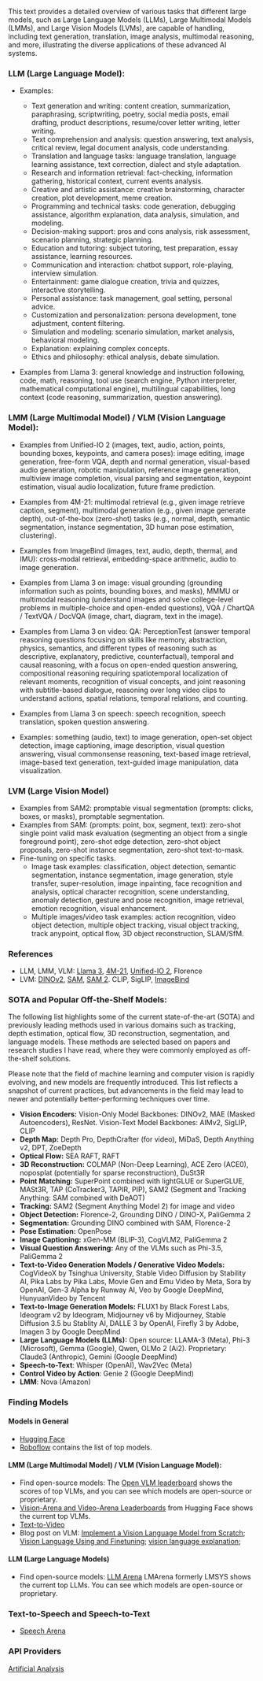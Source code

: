 This text provides a detailed overview of various tasks that different large models, such as Large Language Models (LLMs), Large Multimodal Models (LMMs), and Large Vision Models (LVMs), are capable of handling, including text generation, translation, image analysis, multimodal reasoning, and more, illustrating the diverse applications of these advanced AI systems.

### LLM (Large Language Model): 
- Examples: 
    - Text generation and writing: content creation, summarization, paraphrasing, scriptwriting, poetry, social media posts, email drafting, product descriptions, resume/cover letter writing, letter writing.
    - Text comprehension and analysis: question answering, text analysis, critical review, legal document analysis, code understanding.
    - Translation and language tasks: language translation, language learning assistance, text correction, dialect and style adaptation.
    - Research and information retrieval: fact-checking, information gathering, historical context, current events analysis.
    - Creative and artistic assistance: creative brainstorming, character creation, plot development, meme creation.
    - Programming and technical tasks: code generation, debugging assistance, algorithm explanation, data analysis, simulation, and modeling.
    - Decision-making support: pros and cons analysis, risk assessment, scenario planning, strategic planning.
    - Education and tutoring: subject tutoring, test preparation, essay assistance, learning resources.
    - Communication and interaction: chatbot support, role-playing, interview simulation.
    - Entertainment: game dialogue creation, trivia and quizzes, interactive storytelling.
    - Personal assistance: task management, goal setting, personal advice.
    - Customization and personalization: persona development, tone adjustment, content filtering.
    - Simulation and modeling: scenario simulation, market analysis, behavioral modeling.
    - Explanation: explaining complex concepts.
    - Ethics and philosophy: ethical analysis, debate simulation.

- Examples from Llama 3: general knowledge and instruction following, code, math, reasoning, tool use (search engine, Python interpreter, mathematical computational engine), multilingual capabilities, long context (code reasoning, summarization, question answering).

### LMM (Large Multimodal Model) / VLM (Vision Language Model): 
- Examples from Unified-IO 2 (images, text, audio, action, points, bounding boxes, keypoints, and camera poses): image editing, image generation, free-form VQA, depth and normal generation, visual-based audio generation, robotic manipulation, reference image generation, multiview image completion, visual parsing and segmentation, keypoint estimation, visual audio localization, future frame prediction.

- Examples from 4M-21: multimodal retrieval (e.g., given image retrieve caption, segment), multimodal generation (e.g., given image generate depth), out-of-the-box (zero-shot) tasks (e.g., normal, depth, semantic segmentation, instance segmentation, 3D human pose estimation, clustering). 

- Examples from ImageBind (images, text, audio, depth, thermal, and IMU): cross-modal retrieval, embedding-space arithmetic, audio to image generation.

- Examples from Llama 3 on image: visual grounding (grounding information such as points, bounding boxes, and masks), MMMU or multimodal reasoning (understand images and solve college-level problems in multiple-choice and open-ended questions), VQA / ChartQA / TextVQA / DocVQA (image, chart, diagram, text in the image).
- Examples from Llama 3 on video: QA: PerceptionTest (answer temporal reasoning questions focusing on skills like memory, abstraction, physics, semantics, and different types of reasoning such as descriptive, explanatory, predictive, counterfactual), temporal and causal reasoning, with a focus on open-ended question answering, compositional reasoning requiring spatiotemporal localization of relevant moments, recognition of visual concepts, and joint reasoning with subtitle-based dialogue, reasoning over long video clips to understand actions, spatial relations, temporal relations, and counting.
- Examples from Llama 3 on speech: speech recognition, speech translation, spoken question answering.

- Examples: something (audio, text) to image generation, open-set object detection, image captioning, image description, visual question answering, visual commonsense reasoning, text-based image retrieval, image-based text generation, text-guided image manipulation, data visualization.

### LVM (Large Vision Model)
- Examples from SAM2: promptable visual segmentation (prompts: clicks, boxes, or masks), promptable segmentation.
- Examples from SAM: (prompts: point, box, segment, text): zero-shot single point valid mask evaluation (segmenting an object from a single foreground point), zero-shot edge detection, zero-shot object proposals, zero-shot instance segmentation, zero-shot text-to-mask. 
- Fine-tuning on specific tasks. 
    - Image task examples: classification, object detection, semantic segmentation, instance segmentation, image generation, style transfer, super-resolution, image inpainting, face recognition and analysis, optical character recognition, scene understanding, anomaly detection, gesture and pose recognition, image retrieval, emotion recognition, visual enhancement.
    - Multiple images/video task examples: action recognition, video object detection, multiple object tracking, visual object tracking, track anypoint, optical flow, 3D object reconstruction, SLAM/SfM.

### References
- LLM, LMM, VLM: [Llama 3](https://arxiv.org/abs/2407.21783), [4M-21](https://arxiv.org/abs/2406.09406), [Unified-IO 2](https://arxiv.org/abs/2312.17172), Florence
- LVM: [DINOv2](https://arxiv.org/abs/2304.07193), [SAM](https://arxiv.org/abs/2304.02643), [SAM 2](https://arxiv.org/abs/2408.00714). CLIP, SigLIP, [ImageBind](https://arxiv.org/abs/2305.05665)

### SOTA and Popular Off-the-Shelf Models:

The following list highlights some of the current state-of-the-art (SOTA) and previously leading methods used in various domains such as tracking, depth estimation, optical flow, 3D reconstruction, segmentation, and language models. These methods are selected based on papers and research studies I have read, where they were commonly employed as off-the-shelf solutions.

Please note that the field of machine learning and computer vision is rapidly evolving, and new models are frequently introduced. This list reflects a snapshot of current practices, but advancements in the field may lead to newer and potentially better-performing techniques over time.

- **Vision Encoders:** Vision-Only Model Backbones: DINOv2, MAE (Masked Autoencoders), ResNet. Vision-Text Model Backbones: AIMv2, SigLIP, CLIP
- **Depth Map:** Depth Pro, DepthCrafter (for video), MiDaS, Depth Anything v2, DPT, ZoeDepth
- **Optical Flow:** SEA RAFT, RAFT
- **3D Reconstruction:** COLMAP (Non-Deep Learning), ACE Zero (ACE0), noposplat (potentially for sparse reconstruction), DuSt3R
- **Point Matching:** SuperPoint combined with lightGLUE or SuperGLUE, MASt3R, TAP (CoTracker3, TAPIR, PIP), SAM2 (Segment and Tracking Anything: SAM combined with DeAOT)
- **Tracking:** SAM2 (Segment Anything Model 2) for image and video
- **Object Detection:** Florence-2, Grounding DINO / DINO-X, PaliGemma 2
- **Segmentation:** Grounding DINO combined with SAM, Florence-2
- **Pose Estimation:** OpenPose
- **Image Captioning:** xGen-MM (BLIP-3), CogVLM2, PaliGemma 2
- **Visual Question Answering:** Any of the VLMs such as Phi-3.5, PaliGemma 2
- **Text-to-Video Generation Models / Generative Video Models:** CogVideoX by Tsinghua University, Stable Video Diffusion by Stability AI, Pika Labs by Pika Labs, Movie Gen and Emu Video by Meta, Sora by OpenAI, Gen-3 Alpha by Runway AI, Veo by Google DeepMind, HunyuanVideo by Tencent
- **Text-to-Image Generation Models:** FLUX1 by Black Forest Labs, Ideogram v2 by Ideogram, Midjourney v6 by Midjourney, Stable Diffusion 3.5 bu Stablity AI, DALLE 3 by OpenAI, Firefly 3 by Adobe, Imagen 3 by Google DeepMind
- **Large Language Models (LLMs):**  Open source: LLAMA-3 (Meta), Phi-3 (Microsoft), Gemma (Google), Qwen, OLMo 2 (Ai2). Proprietary: Claude3 (Anthropic), Gemini (Google DeepMind)
- **Speech-to-Text**: Whisper (OpenAI), Wav2Vec (Meta)
- **Control Video by Action**: Genie 2 (Google DeepMind)
- **LMM**: Nova (Amazon)

### Finding Models

#### Models in General

- [Hugging Face](https://huggingface.co/models)
- [Roboflow](https://roboflow.com/model-feature/zero-shot-detection) contains the list of top models.

#### LMM (Large Multimodal Model) / VLM (Vision Language Model): 

- Find open-source models: The [Open VLM leaderboard](https://huggingface.co/spaces/opencompass/open_vlm_leaderboard) shows the scores of top VLMs, and you can see which models are open-source or proprietary.
- [Vision-Arena and Video-Arena Leaderboards](https://huggingface.co/spaces/WildVision/vision-arena) from Hugging Face shows the current top VLMs.
- [Text-to-Video](https://artificialanalysis.ai/text-to-video/arena?tab=Leaderboard)
- Blog post on VLM: [Implement a Vision Language Model from Scratch](https://huggingface.co/blog/AviSoori1x/seemore-vision-language-model); [Vision Language Using and Finetuning](https://huggingface.co/blog/vlms); [vision language explanation](https://huggingface.co/blog/vision_language_pretraining);

#### LLM (Large Language Models)

- Find open-source models: [LLM Arena](https://lmarena.ai) LMArena formerly LMSYS shows the current top LLMs. You can see which models are open-source or proprietary.

### Text-to-Speech and Speech-to-Text

- [Speech Arena](https://artificialanalysis.ai/text-to-video/arena?tab=Leaderboard)

### API Providers 

[Artificial Analysis](https://artificialanalysis.ai)


